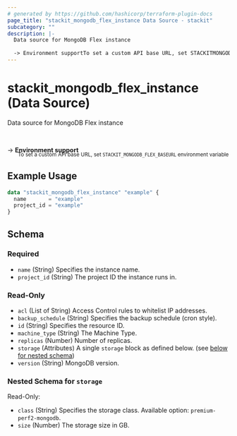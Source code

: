 ```yaml
---
# generated by https://github.com/hashicorp/terraform-plugin-docs
page_title: "stackit_mongodb_flex_instance Data Source - stackit"
subcategory: ""
description: |-
  Data source for MongoDB Flex instance
  
  -> Environment supportTo set a custom API base URL, set STACKITMONGODBFLEX_BASEURL environment variable
---
```


# stackit_mongodb_flex_instance (Data Source)

Data source for MongoDB Flex instance

<br />

-> __Environment support__<br /><small style='margin-left: 24px; margin-top: -5px; display: inline-block;'>To set a custom API base URL, set <code>STACKIT_MONGODB_FLEX_BASEURL</code> environment variable </small>

## Example Usage

```terraform
data "stackit_mongodb_flex_instance" "example" {
  name       = "example"
  project_id = "example"
}
```

<!-- schema generated by tfplugindocs -->
## Schema

### Required

- `name` (String) Specifies the instance name.
- `project_id` (String) The project ID the instance runs in.

### Read-Only

- `acl` (List of String) Access Control rules to whitelist IP addresses.
- `backup_schedule` (String) Specifies the backup schedule (cron style).
- `id` (String) Specifies the resource ID.
- `machine_type` (String) The Machine Type.
- `replicas` (Number) Number of replicas.
- `storage` (Attributes) A single `storage` block as defined below. (see [below for nested schema](#nestedatt--storage))
- `version` (String) MongoDB version.

<a id="nestedatt--storage"></a>
### Nested Schema for `storage`

Read-Only:

- `class` (String) Specifies the storage class. Available option: `premium-perf2-mongodb`.
- `size` (Number) The storage size in GB.


